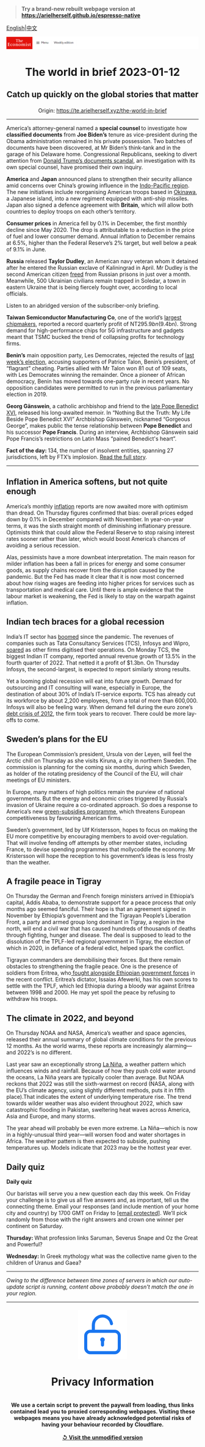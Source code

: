 > **Try a brand-new rebuilt webpage version at https://arielherself.github.io/espresso-native**

[English](https://github.com/arielherself/espresso/blob/main/README.md)|[中文](https://github-com.translate.goog/arielherself/espresso/blob/main/README.md?_x_tr_sl=en&_x_tr_tl=zh-CN&_x_tr_hl=zh-CN&_x_tr_pto=wapp)



![The Economist](menubar.png)

# <p align="center">The world in brief 2023-01-12</p>

## <p align="center">Catch up quickly on the global stories that matter</p>

<p align="center">Origin: <a href="https://te.arielherself.xyz/the-world-in-brief">https://te.arielherself.xyz/the-world-in-brief</a><hr>

America’s attorney-general named a <strong>special counsel </strong>to investigate how <strong>classified documents</strong> from <strong>Joe Biden’s</strong> tenure as vice-president during the Obama administration remained in his private possession. Two batches of documents have been discovered, at Mr Biden’s think-tank and in the garage of his Delaware home. Congressional Republicans, seeking to divert attention from [Donald Trump’s documents scandal](https://te.arielherself.xyz/united-states/2022/08/10/the-raid-on-mar-a-lago-could-shake-americas-foundations), an investigation with its own special counsel, have promised their own inquiry.

<strong>America</strong> and <strong>Japan</strong> announced plans to strengthen their security alliance amid concerns over China’s growing influence in the [Indo-Pacific region](https://te.arielherself.xyz/asia/2023/01/04/reinventing-the-indo-pacific). The new initiatives include reorganising American troops based in [Okinawa](https://te.arielherself.xyz/asia/2022/05/14/fifty-years-after-america-returned-okinawa-to-japan-it-still-feels-cut-off), a Japanese island, into a new regiment equipped with anti-ship missiles. Japan also signed a defence agreement with <strong>Britain</strong>, which will allow both countries to deploy troops on each other’s territory.

<strong>Consumer prices</strong> in America fell by 0.1% in December, the first monthly decline since May 2020. The drop is attributable to a reduction in the price of fuel and lower consumer demand. Annual inflation to December remains at 6.5%, higher than the Federal Reserve’s 2% target, but well below a peak of 9.1% in June.

<strong>Russia</strong> released <strong>Taylor Dudley</strong>, an American navy veteran whom it detained after he entered the Russian exclave of Kaliningrad in April. Mr Dudley is the second American citizen [freed](https://te.arielherself.xyz/the-economist-explains/2022/08/05/how-do-prisoner-swaps-work) from Russian prisons in just over a month. Meanwhile, 500 Ukrainian civilians remain trapped in Soledar, a town in eastern Ukraine that is being fiercely fought over, according to local officials.

Listen to an abridged version of the subscriber-only briefing.

<strong>Taiwan Semiconductor Manufacturing Co</strong>, one of the world’s [largest chipmakers](https://te.arielherself.xyz/business/2022/10/17/the-american-chip-industrys-15trn-meltdown), reported a record quarterly profit of NT$295.9bn ($9.4bn). Strong demand for high-performance chips for 5G infrastructure and gadgets meant that TSMC bucked the trend of collapsing profits for technology firms.

<strong>Benin’s</strong> main opposition party, Les Democrates, rejected the results of [last week’s election](https://te.arielherself.xyz/graphic-detail/2022/12/16/african-voters-increasingly-want-change), accusing supporters of Patrice Talon, Benin’s president, of “flagrant” cheating. Parties allied with Mr Talon won 81 out of 109 seats, with Les Democrates winning the remainder. Once a pioneer of African democracy, Benin has moved towards one-party rule in recent years. No opposition candidates were permitted to run in the previous parliamentary election in 2019.

<strong>Georg Gänswein</strong>, a catholic archbishop and friend to the [late Pope Benedict XVI](https://te.arielherself.xyz/international/2023/01/02/the-death-of-pope-benedict-removes-a-problem-for-liberal-catholics), released his long-awaited memoir. In “Nothing But the Truth: My Life Beside Pope Benedict XVI” Archbishop Gänswein, nicknamed “Gorgeous George”, makes public the tense relationship between <strong>Pope Benedict</strong> and his successor <strong>Pope Francis</strong>. During an interview, Archbishop Gänswein said Pope Francis’s restrictions on Latin Mass “pained Benedict&#x27;s heart”. 

<strong>Fact of the day: </strong>134, the number of insolvent entities, spanning 27 jurisdictions, left by FTX’s implosion. [Read the full story](https://te.arielherself.xyz/finance-and-economics/2023/01/10/the-hunt-for-ftxs-missing-riches).

----------

## Inflation in America softens, but not quite enough

America’s monthly [inflation](https://te.arielherself.xyz/the-world-ahead/2022/11/14/how-does-the-past-help-us-predict-policy-on-inflation-in-2023) reports are now awaited more with optimism than dread. On Thursday figures confirmed that bias: overall prices edged down by 0.1% in December compared with November. In year-on-year terms, it was the sixth straight month of diminishing inflationary pressure. Optimists think that could allow the Federal Reserve to stop raising interest rates sooner rather than later, which would boost America’s chances of avoiding a serious recession.

Alas, pessimists have a more downbeat interpretation. The main reason for milder inflation has been a fall in prices for energy and some consumer goods, as supply chains recover from the disruption caused by the pandemic. But the Fed has made it clear that it is now most concerned about how rising wages are feeding into higher prices for services such as transportation and medical care. Until there is ample evidence that the labour market is weakening, the Fed is likely to stay on the warpath against inflation.

## Indian tech braces for a global recession

India’s IT sector has [boomed](https://te.arielherself.xyz/business/a-half-a-trillion-dollar-bet-on-revolutionising-white-collar-work/21808453) since the pandemic. The revenues of companies such as Tata Consultancy Services (TCS), Infosys and Wipro, [soared](https://te.arielherself.xyz/business/2023/01/08/how-technology-is-redrawing-the-boundaries-of-the-firm) as other firms digitised their operations. On Monday TCS, the biggest Indian IT company, reported annual revenue growth of 13.5% in the fourth quarter of 2022. That netted it a profit of $1.3bn. On Thursday Infosys, the second-largest, is expected to report similarly strong results. 

Yet a looming global recession will eat into future growth. Demand for outsourcing and IT consulting will wane, especially in Europe, the destination of about 30% of India’s IT-service exports. TCS has already cut its workforce by about 2,200 employees, from a total of more than 600,000. Infosys will also be feeling wary. When demand fell during the euro zone’s [debt crisis of 2012](https://te.arielherself.xyz/free-exchange/2012/05/02/call-it-a-depression), the firm took years to recover. There could be more lay-offs to come.

## Sweden’s plans for the EU

The European Commission’s president, Ursula von der Leyen, will feel the Arctic chill on Thursday as she visits Kiruna, a city in northern Sweden. The commission is planning for the coming six months, during which Sweden, as holder of the rotating presidency of the Council of the EU, will chair meetings of EU ministers. 

In Europe, many matters of high politics remain the purview of national governments. But the energy and economic crises triggered by Russia’s invasion of Ukraine require a co-ordinated approach. So does a response to America’s new [green-subsidies programme](https://te.arielherself.xyz/finance-and-economics/2023/01/09/what-americas-protectionist-turn-means-for-the-world), which threatens European competitiveness by favouring American firms. 

Sweden’s government, led by Ulf Kristersson, hopes to focus on making the EU more competitive by encouraging members to avoid over-regulation. That will involve fending off attempts by other member states, including France, to devise spending programmes that mollycoddle the economy. Mr Kristersson will hope the reception to his government’s ideas is less frosty than the weather.

## A fragile peace in Tigray

On Thursday the German and French foreign ministers arrived in Ethiopia’s capital, Addis Ababa, to demonstrate support for a peace process that only months ago seemed fanciful. Their hope is that an agreement signed in November by Ethiopia’s government and the Tigrayan People’s Liberation Front, a party and armed group long dominant in Tigray, a region in the north, will end a civil war that has caused hundreds of thousands of deaths through fighting, hunger and disease. The deal is supposed to lead to the dissolution of the TPLF-led regional government in Tigray, the election of which in 2020, in defiance of a federal edict, helped spark the conflict. 

Tigrayan commanders are demobilising their forces. But there remain obstacles to strengthening the fragile peace. One is the presence of soldiers from Eritrea, who[ fought alongside Ethiopian government forces](https://te.arielherself.xyz/middle-east-and-africa/2022/10/06/eritrea-has-called-up-thousands-of-reservists-to-fight-in-tigray) in the recent conflict. Eritrea’s dictator, Issaias Afewerki, has his own scores to settle with the TPLF, which led Ethiopia during a bloody war against Eritrea between 1998 and 2000. He may yet spoil the peace by refusing to withdraw his troops.

## The climate in 2022, and beyond

On Thursday NOAA and NASA, America’s weather and space agencies, released their annual summary of global climate conditions for the previous 12 months. As the world warms, these reports are increasingly alarming—and 2022’s is no different.

Last year saw an exceptionally strong [La Niña](https://te.arielherself.xyz/interactive/the-world-ahead/2022/11/18/the-weather-system-that-influences-the-world), a weather pattern which influences winds and rainfall. Because of how they push cold water around the oceans, La Niña years are typically cooler than average. But NOAA reckons that 2022 was still the sixth-warmest on record (NASA, along with the EU’s climate agency, using slightly different methods, puts it in fifth place).That indicates the extent of underlying temperature rise. The trend towards wilder weather was also evident throughout 2022, which saw catastrophic flooding in Pakistan, sweltering heat waves across America, Asia and Europe, and many storms.

The year ahead will probably be even more extreme. La Niña—which is now in a highly-unusual third year—will worsen food and water shortages in Africa. The weather pattern is then expected to subside, pushing temperatures up. Models indicate that 2023 may be the hottest year ever.

## Daily quiz

<strong>Daily quiz</strong>

Our baristas will serve you a new question each day this week. On Friday your challenge is to give us all five answers and, as important, tell us the connecting theme. Email your responses (and include mention of your home city and country) by 1700 GMT on Friday to [<span class="__cf_email__" data-cfemail="d584a0bcaf90a6a5a7b0a6a6ba95b0b6babbbab8bca6a1fbb6bab8">[email&#160;protected]</span>](https://mail.google.com/mail/?view=cm&amp;fs=1&amp;tf=1&amp;to=QuizEspresso@te.arielherself.xyz). We’ll pick randomly from those with the right answers and crown one winner per continent on Saturday.

<strong>Thursday: </strong>What profession links Saruman, Severus Snape and Oz the Great and Powerful?

<strong>Wednesday: </strong>In Greek mythology what was the collective name given to the children of Uranus and Gaea?

----------

*Owing to the difference between time zones of servers in which our auto-update script is running, content above probably doesn't match the one in your region.*

|<br><div align="center"><img src="unlock.png" /><h1>Privacy Information</h1></div></br>We use a certain script to prevent the paywall from loading, thus links contained lead you to proxied corresponding webpages. Visiting these webpages means you have already acknowledged potential risks of having your behaviour recorded by Cloudflare.<br><br>[&#x21BA; Visit the unmodified version](README.raw.md)<br><br>|
|-----|

